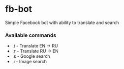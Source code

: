 # fb-bot
Simple Facebook bot with ability to translate and search


### Available commands
* .t <text>- Translate EN -> RU
* .т <text> - Translate RU -> EN
* .s <text> - Google search
* .i <text> - Image search
